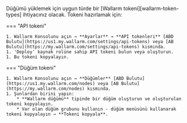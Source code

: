 Düğümü yüklemek için uygun türde bir [Wallarm tokeni][wallarm-token-types] ihtiyacınız olacak. Tokeni hazırlamak için:

=== "API tokeni"

    1. Wallarm Konsolunu açın → **Ayarlar** → **API tokenleri** [ABD Bulutu](https://us1.my.wallarm.com/settings/api-tokens) veya [AB Bulutu](https://my.wallarm.com/settings/api-tokens) kısmında.
    1. 'Deploy' kaynak rolüne sahip API tokeni bulun veya oluşturun.
    1. Bu tokeni kopyalayın.

=== "Düğüm tokeni"

    1. Wallarm Konsolunu açın → **Düğümler** [ABD Bulutu](https://us1.my.wallarm.com/nodes) veya [AB Bulutu](https://my.wallarm.com/nodes) kısmında.
    1. Şunlardan birini yapın:
        * **Wallarm düğümü** tipinde bir düğüm oluşturun ve oluşturulan tokeni kopyalayın.
        * Var olan düğüm grubunu kullanın - düğüm menüsünü kullanarak tokeni kopyalayın → **Tokeni kopyala**.